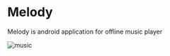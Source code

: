 # Melody
Melody is android application for offline music player


![music](https://user-images.githubusercontent.com/67824570/143303143-1546300d-4567-4600-8d04-be61e33a991f.png)
